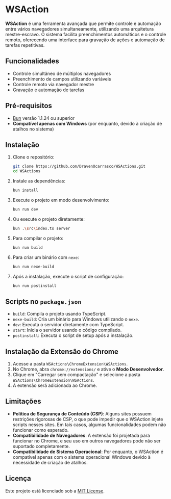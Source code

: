 # WSAction

**WSAction** é uma ferramenta avançada que permite controle e automação entre vários navegadores simultaneamente, utilizando uma arquitetura mestre-escravo. O sistema facilita preenchimentos automáticos e o controle remoto, oferecendo uma interface para gravação de ações e automação de tarefas repetitivas.

## Funcionalidades
- Controle simultâneo de múltiplos navegadores
- Preenchimento de campos utilizando variáveis
- Controle remoto via navegador mestre
- Gravação e automação de tarefas

## Pré-requisitos
- [Bun](https://bun.sh/) versão 1.1.24 ou superior
- **Compatível apenas com Windows** (por enquanto, devido à criação de atalhos no sistema)

## Instalação

1. Clone o repositório:
   ```bash
   git clone https://github.com/DravenOcarrasco/WSActions.git
   cd WSActions
   ```

2. Instale as dependências:
   ```bash
   bun install
   ```

3. Execute o projeto em modo desenvolvimento:
   ```bash
   bun run dev
   ```

4. Ou execute o projeto diretamente:
   ```bash
   bun .\src\index.ts server
   ```

5. Para compilar o projeto:
   ```bash
   bun run build
   ```

6. Para criar um binário com `nexe`:
   ```bash
   bun run nexe-build
   ```

7. Após a instalação, execute o script de configuração:
   ```bash
   bun run postinstall
   ```

## Scripts no `package.json`

- `build`: Compila o projeto usando TypeScript.
- `nexe-build`: Cria um binário para Windows utilizando o `nexe`.
- `dev`: Executa o servidor diretamente com TypeScript.
- `start`: Inicia o servidor usando o código compilado.
- `postinstall`: Executa o script de setup após a instalação.

## Instalação da Extensão do Chrome

1. Acesse a pasta `WSActions\ChromeExtension\WSActions`.
2. No Chrome, abra `chrome://extensions/` e ative o **Modo Desenvolvedor**.
3. Clique em "Carregar sem compactação" e selecione a pasta `WSActions\ChromeExtension\WSActions`.
4. A extensão será adicionada ao Chrome.

## Limitações

- **Política de Segurança de Conteúdo (CSP)**: Alguns sites possuem restrições rigorosas de CSP, o que pode impedir que o WSAction injete scripts nesses sites. Em tais casos, algumas funcionalidades podem não funcionar como esperado.
- **Compatibilidade de Navegadores**: A extensão foi projetada para funcionar no Chrome, e seu uso em outros navegadores pode não ser suportado completamente.
- **Compatibilidade de Sistema Operacional**: Por enquanto, o WSAction é compatível apenas com o sistema operacional Windows devido à necessidade de criação de atalhos.

## Licença

Este projeto está licenciado sob a [MIT License](LICENSE).